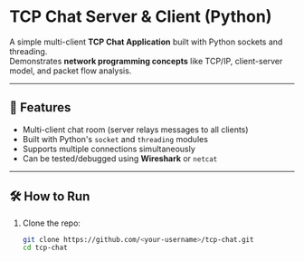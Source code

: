 # TCP Chat Server & Client (Python)

A simple multi-client **TCP Chat Application** built with Python sockets and threading.  
Demonstrates **network programming concepts** like TCP/IP, client-server model, and packet flow analysis.

---

## 🚀 Features
- Multi-client chat room (server relays messages to all clients)
- Built with Python's `socket` and `threading` modules
- Supports multiple connections simultaneously
- Can be tested/debugged using **Wireshark** or `netcat`

---

## 🛠 How to Run
1. Clone the repo:
   ```bash
   git clone https://github.com/<your-username>/tcp-chat.git
   cd tcp-chat